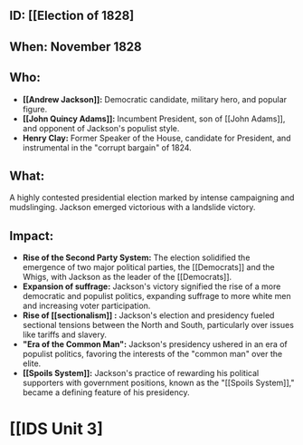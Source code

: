 ## ID: [[Election of 1828] 
## When: November 1828

## Who: 
* **[[Andrew Jackson]]:** Democratic candidate, military hero, and popular figure.
* **[[John Quincy Adams]]:** Incumbent President, son of [[John Adams]], and opponent of Jackson's populist style.
* **Henry Clay:** Former Speaker of the House, candidate for President, and instrumental in the "corrupt bargain" of 1824.

## What: 
A highly contested presidential election marked by intense campaigning and mudslinging. Jackson emerged victorious with a landslide victory.

## Impact: 
* **Rise of the Second Party System:** The election solidified the emergence of two major political parties, the [[Democrats]] and the Whigs, with Jackson as the leader of the [[Democrats]]. 
* **Expansion of suffrage:** Jackson's victory signified the rise of a more democratic and populist politics, expanding suffrage to more white men and increasing voter participation.
* **Rise of  [[sectionalism]] :**  Jackson's election and presidency fueled sectional tensions between the North and South, particularly over issues like tariffs and slavery. 
* **"Era of the Common Man":**  Jackson's presidency ushered in an era of populist politics, favoring the interests of the "common man" over the elite. 
* **[[Spoils System]]:** Jackson's practice of rewarding his political supporters with government positions, known as the "[[Spoils System]]," became a defining feature of his presidency. 

# [[IDS Unit 3]